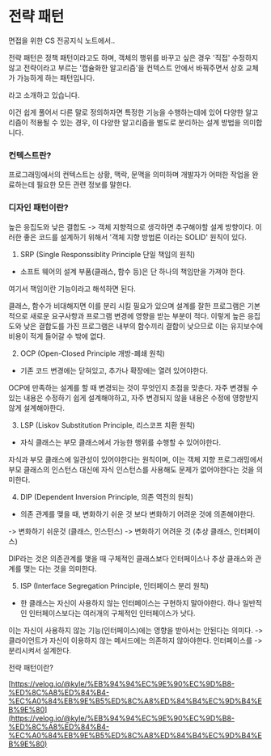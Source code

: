 # 전략 패턴

면접을 위한 CS 전공지식 노트에서..  

전략 패턴은 정책 패턴이라고도 하며, 객체의 행위를 바꾸고 싶은 경우 '직접' 수정하지 않고 전략이라고 부르는 '캡슐화한 알고리즘'을 컨텍스트 안에서 바꿔주면서 상호 교체가 가능하게 하는 패턴입니다.

라고 소개하고 있습니다.    

이건 쉽게 풀어서 다른 말로 정의하자면 특정한 기능을 수행하는데에 있어 다양한 알고리즘이 적용될 수 있는 경우, 이 다양한 알고리즘을 별도로 분리하는 설계 방법을 의미합니다. 


### 컨텍스트란?

프로그래밍에서의 컨텍스트는 상황, 맥락, 문맥을 의미하며 개발자가 어떠한 작업을 완료하는데 필요한 모든 관련 정보를 말한다.  

### 디자인 패턴이란?

높은 응집도와 낮은 결합도 -> 객체 지향적으로 생각하면 추구해야할 설계 방향이다. 이러한 좋은 코드를 설계하기 위해서 '객체 지향 방법론 이라는 SOLID' 원칙이 있다.

1. SRP (Single Responssiblity Principle 단일 책임의 원칙)  

- 소프트 웨어의 설계 부품(클래스, 함수 등)은 단 하나의 책임만을 가져야 한다.

여기서 책임이란 기능이라고 해석하면 된다.

클래스, 함수가 비대해지면 이를 분리 시킬 필요가 있으며 설계를 잘한 프로그램은 기본적으로 새로운 요구사항과 프로그램 변경에 영향을 받는 부분이 적다. 이렇게 높은 응집도와 낮은 결합도를 가진 프로그램은 내부의 함수끼리 결합이 낮으므로 이는 유지보수에 비용이 적게 들어갈 수 밖에 없다.

2. OCP (Open-Closed Principle 개방-폐쇄 원칙)

- 기존 코드 변경에는 닫혀있고, 추가나 확장에는 열려 있어야한다.

OCP에 만족하는 설계를 할 때 변경되는 것이 무엇인지 초점을 맞춘다. 자주 변경될 수 있는 내용은 수정하기 쉽게 설계해야하고, 자주 변경되지 않을 내용은 수정에 영향받지 않게 설계해야한다.

3. LSP (Liskov Substitution Principle, 리스코프 치환 원칙)

- 자식 클래스는 부모 클래스에서 가능한 행위를 수행할 수 있어야한다.

자식과 부모 클래스에 일관성이 있어야한다는 원칙이며, 이는 객체 지향 프로그래밍에서 부모 클래스의 인스턴스 대신에 자식 인스턴스를 사용해도 문제가 없어야한다는 것을 의미한다.

4. DIP (Dependent Inversion Principle, 의존 역전의 원칙)

- 의존 관계를 맺을 때, 변화하기 쉬운 것 보다 변화하기 어려운 것에 의존해야한다.

-> 변화하기 쉬운것 (클래스, 인스턴스)
-> 변화하기 어려운 것 (추상 클래스, 인터페이스)

DIP라는 것은 의존관계를 맺을 때 구체적인 클래스보다 인터페이스나 추상 클래스와 관계를 맺는 다는 것을 의미한다.

5. ISP (Interface Segregation Principle, 인터페이스 분리 원칙)

- 한 클래스는 자신이 사용하지 않는 인터페이스는 구현하지 말아야한다. 하나 일반적인 인터페이스보다는 여러개의 구체적인 인터페이스가 낫다.

이는 자신이 사용하지 않는 기능(인터페이스)에는 영향을 받아서는 안된다는 의미다. -> 클라이언트가 자신이 이용하지 않는 메서드에는 의존하지 않아야한다. 인터페이스를 -> 분리시켜서 설계한다.

전략 패턴이란?  

[https://velog.io/@kyle/%EB%94%94%EC%9E%90%EC%9D%B8-%ED%8C%A8%ED%84%B4-%EC%A0%84%EB%9E%B5%ED%8C%A8%ED%84%B4%EC%9D%B4%EB%9E%80](https://velog.io/@kyle/%EB%94%94%EC%9E%90%EC%9D%B8-%ED%8C%A8%ED%84%B4-%EC%A0%84%EB%9E%B5%ED%8C%A8%ED%84%B4%EC%9D%B4%EB%9E%80)